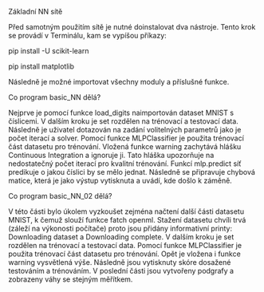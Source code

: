 Základní NN sítě

Před samotným použitím sítě je nutné doinstalovat dva nástroje. Tento krok se provádí v Terminálu, kam se vypíšou příkazy:

pip install -U scikit-learn

pip install matplotlib

Následně je možné importovat všechny moduly a příslušné funkce. 


Co program basic_NN dělá?

Nejprve je pomocí funkce load_digits naimportován dataset MNIST s číslicemi. V dalším kroku je set rozdělen na trénovací a testovací data. 
Následně je uživatel dotazován na zadání volitelných parametrů jako je počet iterací a solver. Pomocí funkce MLPClassifier je použita trénovací část datasetu pro trénování.
Vložená funkce warning zachytává hlášku Continuous Integration a ignoruje ji. Tato hláška upozorňuje na nedostatečný počet iterací pro kvalitní trénování. 
Funkcí mlp.predict síť predikuje o jakou číslici by se mělo jednat. Následně se připravuje chybová matice, která je jako výstup vytisknuta a uvádí, kde došlo k záměně.


Co program basic_NN_02 dělá?

V této části bylo úkolem vyzkoušet zejména načtení další části datasetu MNIST, k čemuž slouží funkce fatch openml.
Stažení datasetu chvíli trvá (záleží na výkonosti počítače) proto jsou přidány informativní printy: Downloading dataset a Downloading complete.
V dalším kroku je set rozdělen na trénovací a testovací data. Pomocí funkce MLPClassifier je použita trénovací část datasetu pro trénování. Opět je vložena i funkce warning vysvětlená výše. Následně jsou vytisknuty skóre dosažené testováním a trénováním. 
V poslední části jsou vytvořeny podgrafy a zobrazeny váhy se stejným měřítkem.
